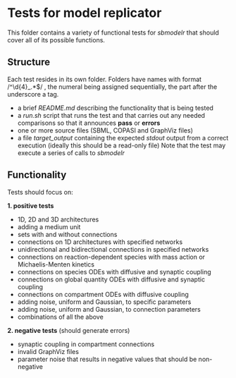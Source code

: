 # Tests for model replicator

This folder contains a variety of functional tests for *sbmodelr* that should cover all of its possible functions.

## Structure

Each test resides in its own folder. Folders have names with format /^\d{4}_.*$/ , the numeral being assigned sequentially, the part after the underscore a tag.
 - a brief *README.md* describing the functionality that is being tested
 - a *run.sh* script that runs the test and that carries out any needed comparisons so that it announces **pass** or **errors**
 - one or more source files (SBML, COPASI and GraphViz files)
 - a file *target_output* containing the expected *stdout* output from a correct execution (ideally this should be a read-only file)
Note that the test may execute a series of calls to *sbmodelr*

## Functionality

Tests should focus on:

 **1. positive tests**

 - 1D, 2D and 3D architectures
 - adding a medium unit
 - sets with and without connections
 - connections on 1D architectures with specified networks
 - unidirectional and bidirectional connections in specified networks
 - connections on reaction-dependent species with mass action or Michaelis-Menten kinetics
 - connections on species ODEs with diffusive and synaptic coupling
 - connections on global quantity ODEs with diffusive and synaptic coupling
 - connections on compartment ODEs with diffusive coupling
 - adding noise, uniform and Gaussian, to specific parameters
 - adding noise, uniform and Gaussian, to connection parameters
 - combinations of all the above

 **2. negative tests** (should generate errors)

 - synaptic coupling in compartment connections
 - invalid GraphViz files
 - parameter noise that results in negative values that should be non-negative
